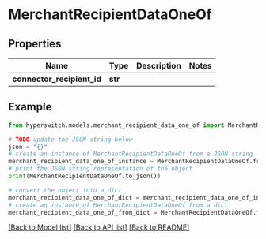 # MerchantRecipientDataOneOf


## Properties

Name | Type | Description | Notes
------------ | ------------- | ------------- | -------------
**connector_recipient_id** | **str** |  | 

## Example

```python
from hyperswitch.models.merchant_recipient_data_one_of import MerchantRecipientDataOneOf

# TODO update the JSON string below
json = "{}"
# create an instance of MerchantRecipientDataOneOf from a JSON string
merchant_recipient_data_one_of_instance = MerchantRecipientDataOneOf.from_json(json)
# print the JSON string representation of the object
print(MerchantRecipientDataOneOf.to_json())

# convert the object into a dict
merchant_recipient_data_one_of_dict = merchant_recipient_data_one_of_instance.to_dict()
# create an instance of MerchantRecipientDataOneOf from a dict
merchant_recipient_data_one_of_from_dict = MerchantRecipientDataOneOf.from_dict(merchant_recipient_data_one_of_dict)
```
[[Back to Model list]](../README.md#documentation-for-models) [[Back to API list]](../README.md#documentation-for-api-endpoints) [[Back to README]](../README.md)


